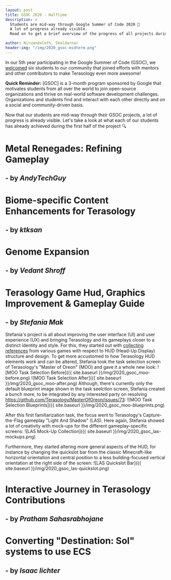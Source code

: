 ```yaml
---
layout: post
title: GSOC 2020 - Halftime
description: >
  Students are mid-way through Google Summer of Code 2020 🎉 
  A lot of progress already visible.
  Read on to get a brief overview of the progress of all projects during the first half.

author: Niruandaleth, Skaldarnar
header-img: "/img/2020_gsoc-midterm.png"
---
```


In our 5th year participating in the Google Summer of Code (GSOC), we [welcomed](https://terasology.org/2020/05/30/gsoc-2020-students.html) six students to our community that joined efforts with mentors and other contributors to make Terasology even more awesome!

**Quick Reminder:** [GSOC] is a 3-month program sponsored by Google that motivates students from all over the world to join open-source organizations and thrive on real-world software development challenges.
Organizations and students find and interact with each other directly and on a social and community-driven basis.

Now that our students are mid-way through their GSOC projects, a lot of progress is already visible.
Let's take a look at what each of our students has already achieved during the first half of the project 🔍

# Metal Renegades: Refining Gameplay
## - by _AndyTechGuy_


# Biome-specific Content Enhancements for Terasology
## - by _ktksan_


# Genome Expansion
## - by _Vedant Shroff_


# Terasology Game Hud, Graphics Improvement & Gameplay Guide
## - by _Stefania Mak_

Stefania's project is all about improving the user interface (UI) and user experience (UX) and bringing Terasology and its gameplays closer to a distinct identity and style. For this, they started out with [collecting references](https://docs.google.com/document/d/1bsLSXFFPDvMwemMR3ZqTxqqf0Nk73v28DbdmhpuuS_I/edit?usp=sharing) from various games with respect to HUD (Head-Up Display) structure and design.
To get more accustomed to how Terasology HUD elements work and can be altered, Stefania took the task selection screen of Terasology's "Master of Oreon" (MOO) and gave it a whole new look:
![MOO Task Selection Before]({{ site.baseurl }}/img/2020_gsoc_moo-before.png)
![MOO Task Selection After]({{ site.baseurl }}/img/2020_gsoc_moo-after.png)
Although, there's currently only the default blueprint image shown in the task seelction screen, Stefania created a bunch more, to be integrated by any interested party on resolving https://github.com/Terasology/MasterOfOreon/issues/73:
![MOO Task Selection Blueprints]({{ site.baseurl }}/img/2020_gsoc_moo-blueprints.png)

After this first familiarization task, the focus went to Terasology's Capture-the-Flag gameplay "Light And Shadow" (LAS).
Here again, Stefania showed a lot of creativity with mock-ups for the different gameplay-specific screens:
![LAS Mock-Up Collection]({{ site.baseurl }}/img/2020_gsoc_las-mockups.png)

Furthermore, they started altering more general aspects of the HUD, for instance by changing the quickslot bar from the classic Minecraft-like horizontal orientation and central position to a less building-focused vertical orientation at the right side of the screen:
![LAS Quickslot Bar]({{ site.baseurl }}/img/2020_gsoc_las-quickslot.png)


# Interactive Journey in Terasology Contributions
## - by _Pratham Sahasrabhojane_


# Converting "Destination: Sol" systems to use ECS
## - by _Isaac lichter_
